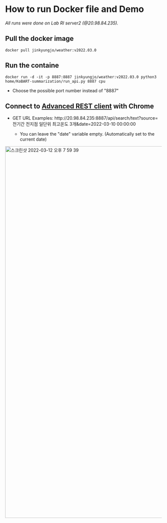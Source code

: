 # How to run Docker file and Demo

_All runs were done on Lab RI server2 (@20.98.84.235)._

## Pull the docker image 
    docker pull jinkyungjo/weather:v2022.03.0

## Run the containe
    docker run -d -it -p 8887:8887 jinkyungjo/weather:v2022.03.0 python3 home/KoBART-summarization/run_api.py 8887 cpu
- Choose the possible port number instead of "8887"

## Connect to [Advanced REST client](https://chrome.google.com/webstore/detail/advanced-rest-client/hgmloofddffdnphfgcellkdfbfbjeloo/related) with Chrome

- GET URL Examples: http<hi>://20.98.84.235:8887/api/search/text?source=전기간 전지점 일단위 최고온도 3개&date=2022-03-10 00:00:00
    - You can leave the "date" variable empty. (Automatically set to the current date)
<img width="1193" alt="스크린샷 2022-03-12 오후 7 59 39" src="https://user-images.githubusercontent.com/82276223/158015377-da9b9b4e-7e08-4637-9b25-b04256841a7f.png">
